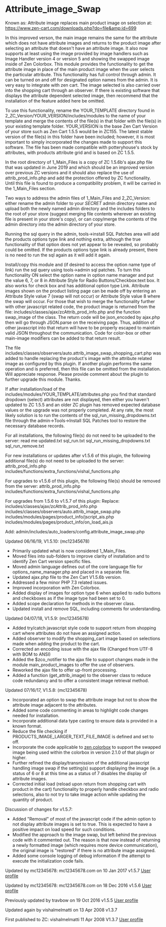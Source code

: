 # Attribute_image_Swap
Known as: Attribute image replaces main product image on selection at: https://www.zen-cart.com/downloads.php?do=file&amp;id=699

In this improved verson, the main image remains the same for the attribute which does not have attribute images and returns
to the product image after selecting an attribute that doesn't have an attribute image. It also now supports at least using
the image provided by image handlers such as Image Handler version 4 or version 5 and showing the swapped image inside of
Zen Colorbox.
This module provides the functionality to get the attribute image in place of the main product image when the user selects
the particular attribute.
This functionality has full control through admin. It can be turned on and off for designated option names from the admin.
It is very easy to integrate with zen cart.
The image selected is also carried over into the shopping cart through an observer.  If there is existing software that
displays the attribute dependent selected image, then recommend that the installation of the feature added here be omitted.

To use this functionality,
rename the YOUR_TEMPLATE directory found in 2_ZC_Version/YOUR_VERSION/includes/modules to the name of your template and merge 
the contents of the file(s) in that folder with the file(s) in your existing template folder.  YOUR_VERSION is the base Zen Cart
Version of your store such as Zen Cart 1.5.5 would be in ZC155.  The latest stable version of the file(s) in this folder have been
included; however, it is most important to simply incorporated the changes made to support this software.  The file has been made
compatible with potteryhouse's stock by attributes, with products attribute grid and is based on ZC 1.5.5.  

In the root directory of 1_Main_Files is a copy of ZC 1.5.6b's ajax.php file that was updated in June 2019 and which should be an
improved version over previous ZC versions and it should also replace the use of attrib_prod_info.php and add the protection
offered by ZC functionality.  Until this file is found to produce a compatibility problem, it will be carried in the 1_Main_Files
section.

Two ways to address the admin files of 1_Main_Files and 2_ZC_Version: either rename the admin folder to your *SECRET* admin directory name and upload
both the newly named admin directory and the includes folders to the root of your store (suggest merging file contents
wherever an existing file is present in your store's copy), or can copy/merge the contents of the admin directory into
the admin directory of your store.

Running the sql query in the admin, tools->install SQL Patches area will add the products options type link and nothing
extra, although the true functionality of that option does not yet appear to be revealed, so probably could be omitted.
If the products options type link is already present, there is no need to run the sql again as it will add it again.

Install/copy this module and (if desired to access the option name type of link) run the sql query using tools->admin sql patches. 
To turn this functionality ON select the option name in option name manager and put the value 6, 7, or 8 in Attribute Style for Radio Buttons/Checkbox:text box.
It also works for check box and has additional option type Link.
Attribute images shown on the product listing page can be made off by entering an Attribute Style value 7 (swap will not occur) or 
Attribute Style value 8 where the swap will occur.
For those that wish to merge the functionality further with other javascript related code, the product image is returned
from the file: includes/classes/ajax/zcAttrib_prod_info.php and the function swap_image of the class.
The return code will be json_encoded by ajax.php then will go through JSON.parse on the receiving page.  Thus, addition
of other javascript into that return will have to be properly escaped to maintain valid JSON throughout the communication.
Code for color-box or other main-image modifiers can be added to that return result.

The file includes/classes/observers/auto.attrib_image_swap_shopping_cart.php was added to handle replacing the product's
image with the attribute related image as configured by this plugin.  If another plugin performs the same operation and is
preferred, then this file can be omitted from the installation.
Will appreciate response. Please provide comment about the plugin to further upgrade this module.
Thanks. 

If after installation/load of the includes/modules/YOUR_TEMPLATE/attributes.php
you find that standard dropdown (select) attributes are not displayed, then
either you haven't updated to ZC 1.5.5 and an older ZC plugin has removed expected
database values or the upgrade was not properly completed.  At any rate, the most
likely solution is to run the contents of the sql_run_missing_dropdowns.txt file
through the admin->Tools->Install SQL Patches tool to restore the necessary 
database records.

For all installations, the following file(s) do not need to be uploaded to the server:
read me updated.txt
sql_run.txt
sql_run_missing_dropdowns.txt
sql_run_remove.txt

For new installations or updates after v1.5.6 of this plugin, the following additional file(s) do not need to be uploaded to the server:
attrib_prod_info.php
includes/functions/extra_functions/vishal_functions.php

For upgrades to v1.5.6 of this plugin, the following file(s) should be removed from the server:
attrib_prod_info.php
includes/functions/extra_functions/vishal_functions.php

For upgrades from 1.5.6 to v1.5.7 of this plugin:
Replace: includes/classes/ajax/zcAttrib_prod_info.php
includes/classes/observers/auto.attrib_image_swap.php
includes/modules/pages/product_info/jscript_ais.php
includes/modules/pages/product_info/on_load_ais.js

Add: admin/includes/auto_loaders/config.attribute_image_swap.php

Updated 06/16/19, V1.5.10: (mc12345678)
- Primarily updated what is now considered 1_Main_Files.
- Moved files into sub-folders to improve clarity of installation and to identify Zen Cart version specific files.
- Moved admin language defines out of the core language file for options_name_manager.php and placed in a separate file.
- Updated ajax.php file to the Zen Cart V1.5.6b version.
- Addressed a few minor PHP 7.3 related issues.
- Improved incorporation with Zen Colorbox.
- Added display of images for option type 6 when applied to radio buttons and checkboxes as if the image type had been set to 0.
- Added scope declaration for methods in the observer class.
- Updated install and remove SQL, including comments for understanding.

Updated 04/07/18, V1.5.9: (mc12345678)
- Added try/catch javascript style code to support return from shopping cart where attributes do not have an assigned action.
- Added observer to modify the shopping_cart image based on selections made when adding the product to the cart.
- Corrected an encoding issue with the ajax file (Changed from UTF-8 with BOM to ANSI)
- Added the $zco_notifier to the ajax file to support changes made in the module main_product_images to offer the use of observers.
- Reworked the ajax file to offer up-front processing.
- Added a function (get_attrib_image) to the observer class to reduce code redundancy and to offer a consistent image retrieval method.

Updated 07/16/17, V1.5.8: (mc12345678)
- Incorporated an option to swap the attribute image but not to show the attribute image adjacent to the attributes.
- Added some code commenting in areas to highlight code changes needed for installation.
- Incorporate additional data type casting to ensure data is provided in a known format.
- Reduce the file checking if PRODUCTS_IMAGE_LARGER_TEXT_FILE_IMAGE is defined and set to off.
- Incorporate the code applicable to [zen colorbox](https://www.zen-cart.com/downloads.php?do=file&id=1322) to support
    the swapped image being used within the colorbox in version 2.1.0 of that plugin or higher.
- Further refined the display/transmission of the additional javascript handling image swap if the setting(s) support 
    displaying the image (ie. a status of 6 or 8 at this time as a status of 7 disables the display of attribute images.
- Corrected initial load (reload upon return from shopping cart with product in the cart) functionality to properly handle
    checkbox and radio selections, also to not try to take image action while updating the quantity of product.

Discussion of changes for v1.5.7:
- Added "Removal" of most of the javascript code if the admin option to not display attribute images is set to true.  This
is expected to have a positive impact on load speed for such conditions.
- Modified the approach to the image swap, but left behind the previous code with it commented out.  The reason is that
  now instead of returning a newly formatted image (which requires more device communication), the original image is
  "restored" if there is no attribute image assigned.
- Added some console logging of debug information if the attempt to execute the initialization code fails.

Updated by mc12345678: mc12345678.com on 10 Jan 2017 v1.5.7 [User profile](https://www.zen-cart.com/member.php?120199-mc12345678)

Updated by mc12345678: mc12345678.com on 18 Dec 2016 v1.5.6 [User profile](https://www.zen-cart.com/member.php?120199-mc12345678)

Previously updated by travbow on 19 Oct 2016 v1.5.5 [User profile](https://www.zen-cart.com/member.php?197702-travbow)

Updated again by vishalmelmatti on 13 Apr 2008 v1.3.7

First published to ZC:  vishalmelmatti 11 Apr 2008 V1.3.7 [User profile](https://www.zen-cart.com/member.php?53609-vishalmelmatti)